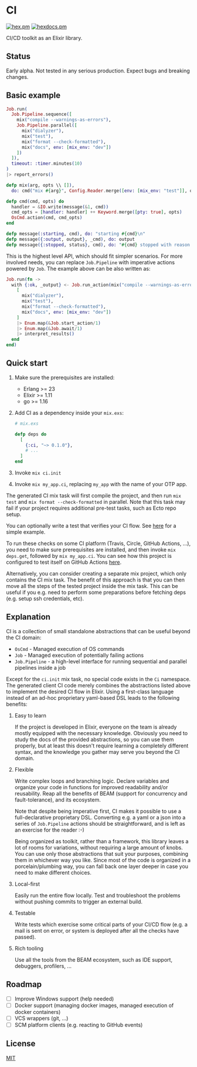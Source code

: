 # CI

[![hex.pm](https://img.shields.io/hexpm/v/ci.svg?style=flat-square)](https://hex.pm/packages/ci)
[![hexdocs.pm](https://img.shields.io/badge/docs-latest-green.svg?style=flat-square)](https://hexdocs.pm/ci/)

CI/CD toolkit as an Elixir library.

## Status

Early alpha. Not tested in any serious production. Expect bugs and breaking changes.

## Basic example

```elixir
Job.run(
  Job.Pipeline.sequence([
    mix("compile --warnings-as-errors"),
    Job.Pipeline.parallel([
      mix("dialyzer"),
      mix("test"),
      mix("format --check-formatted"),
      mix("docs", env: [mix_env: "dev"])
    ])
  ]),
  timeout: :timer.minutes(10)
)
|> report_errors()

defp mix(arg, opts \\ []),
  do: cmd("mix #{arg}", Config.Reader.merge([env: [mix_env: "test"]], opts))

defp cmd(cmd, opts) do
  handler = &IO.write(message(&1, cmd))
  cmd_opts = [handler: handler] ++ Keyword.merge([pty: true], opts)
  OsCmd.action(cmd, cmd_opts)
end

defp message(:starting, cmd), do: "starting #{cmd}\n"
defp message({:output, output}, _cmd), do: output
defp message({:stopped, status}, cmd), do: "#{cmd} stopped with reason #{inspect(status)}"
```

This is the highest level API, which should fit simpler scenarios. For more involved needs, you can replace `Job.Pipeline` with imperative actions powered by `Job`. The example above can be also written as:

```elixir
Job.run(fn ->
  with {:ok, _output} <- Job.run_action(mix("compile --warnings-as-errors")) do
    [
      mix("dialyzer"),
      mix("test"),
      mix("format --check-formatted"),
      mix("docs", env: [mix_env: "dev"])
    ]
    |> Enum.map(&Job.start_action/1)
    |> Enum.map(&Job.await/1)
    |> interpret_results()
  end
end)
```


## Quick start

1. Make sure the prerequisites are installed:

    - Erlang >= 23
    - Elixir >= 1.11
    - go >= 1.16

2. Add CI as a dependency inside your `mix.exs`:

    ```elixir
    # mix.exs

    defp deps do
      [
        {:ci, "~> 0.1.0"},
        # ...
      ]
    end
    ```
3. Invoke `mix ci.init`
4. Invoke `mix my_app.ci`, replacing `my_app` with the name of your OTP app.

The generated CI mix task will first compile the project, and then run `mix test` and `mix format --check-formatted` in parallel. Note that this task may fail if your project requires additional pre-test tasks, such as Ecto repo setup.

You can optionally write a test that verifies your CI flow. See [here](https://github.com/sasa1977/ci/blob/develop/test/ci/mix/check_test.exs) for a simple example.

To run these checks on some CI platform (Travis, Circle, GitHub Actions, ...), you need to make sure prerequisites are installed, and then invoke `mix deps.get`, followed by `mix my_app.ci`. You can see how this project is configured to test itself on GitHub Actions [here](https://github.com/sasa1977/ci/blob/develop/.github/workflows/ci.yaml).

Alternatively, you can consider creating a separate mix project, which only contains the CI mix task. The benefit of this approach is that you can then move all the steps of the tested project inside the mix task. This can be useful if you e.g. need to perform some preparations before fetching deps (e.g. setup ssh credentials, etc).

## Explanation

CI is a collection of small standalone abstractions that can be useful beyond the CI domain:

  - `OsCmd` - Managed execution of OS commands
  - `Job` - Managed execution of potentially failing actions
  - `Job.Pipeline` - a high-level interface for running sequential and parallel pipelines inside a job

Except for the `ci.init` mix task, no special code exists in the `Ci` namespace. The generated client CI code merely combines the abstractions listed above to implement the desired CI flow in Elixir. Using a first-class language instead of an ad-hoc proprietary yaml-based DSL leads to the following benefits:

1. Easy to learn

    If the project is developed in Elixir, everyone on the team is already mostly equipped with the necessary knowledge. Obviously you need to study the docs of the provided abstractions, so you can use them properly, but at least this doesn't require learning a completely different syntax, and the knowledge you gather may serve you beyond the CI domain.

2. Flexible

    Write complex loops and branching logic. Declare variables and organize your code in functions for improved readability and/or reusability. Reap all the benefits of BEAM (support for concurrency and fault-tolerance), and its ecosystem.

    Note that despite being imperative first, CI makes it possible to use a full-declarative proprietary DSL. Converting e.g. a yaml or a json into a series of `Job.Pipeline` actions should be straightforward, and is left as an exercise for the reader :-)

    Being organized as toolkit, rather than a framework, this library leaves a lot of rooms for variations, without requiring a large amount of knobs. You can use only those abstractions that suit your purposes, combining them in whichever way you like. Since most of the code is organized in a porcelain/plumbing way, you can fall back one layer deeper in case you need to make different choices.

3. Local-first

    Easily run the entire flow locally. Test and troubleshoot the problems without pushing commits to trigger an external build.

4. Testable

    Write tests which exercise some critical parts of your CI/CD flow (e.g. a mail is sent on error, or system is deployed after all the checks have passed).

5. Rich tooling

    Use all the tools from the BEAM ecosystem, such as IDE support, debuggers, profilers, ...

## Roadmap

- [ ] Improve Windows support (help needed)
- [ ] Docker support (managing docker images, managed execution of docker containers)
- [ ] VCS wrappers (git, ...)
- [ ] SCM platform clients (e.g. reacting to GitHub events)

## License

[MIT](LICENSE)
